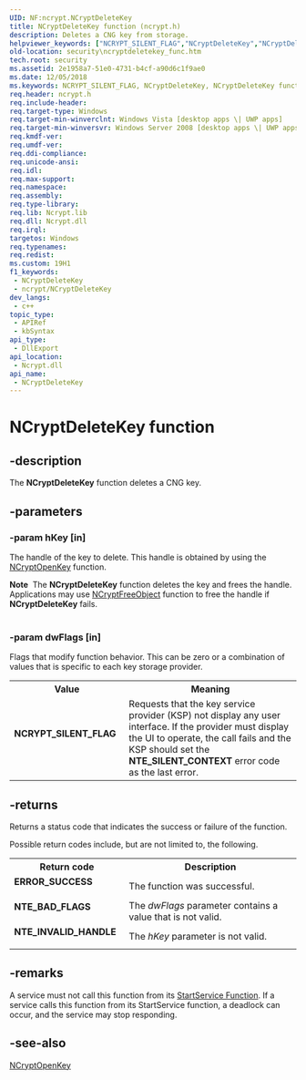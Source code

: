 ```yaml
---
UID: NF:ncrypt.NCryptDeleteKey
title: NCryptDeleteKey function (ncrypt.h)
description: Deletes a CNG key from storage.
helpviewer_keywords: ["NCRYPT_SILENT_FLAG","NCryptDeleteKey","NCryptDeleteKey function [Security]","ncrypt/NCryptDeleteKey","security.ncryptdeletekey_func"]
old-location: security\ncryptdeletekey_func.htm
tech.root: security
ms.assetid: 2e1958a7-51e0-4731-b4cf-a90d6c1f9ae0
ms.date: 12/05/2018
ms.keywords: NCRYPT_SILENT_FLAG, NCryptDeleteKey, NCryptDeleteKey function [Security], ncrypt/NCryptDeleteKey, security.ncryptdeletekey_func
req.header: ncrypt.h
req.include-header: 
req.target-type: Windows
req.target-min-winverclnt: Windows Vista [desktop apps \| UWP apps]
req.target-min-winversvr: Windows Server 2008 [desktop apps \| UWP apps]
req.kmdf-ver: 
req.umdf-ver: 
req.ddi-compliance: 
req.unicode-ansi: 
req.idl: 
req.max-support: 
req.namespace: 
req.assembly: 
req.type-library: 
req.lib: Ncrypt.lib
req.dll: Ncrypt.dll
req.irql: 
targetos: Windows
req.typenames: 
req.redist: 
ms.custom: 19H1
f1_keywords:
 - NCryptDeleteKey
 - ncrypt/NCryptDeleteKey
dev_langs:
 - c++
topic_type:
 - APIRef
 - kbSyntax
api_type:
 - DllExport
api_location:
 - Ncrypt.dll
api_name:
 - NCryptDeleteKey
---
```


# NCryptDeleteKey function


## -description

The <b>NCryptDeleteKey</b> function deletes a CNG key.

## -parameters

### -param hKey [in]

The handle of the key to delete. This handle is obtained by using the <a href="/windows/desktop/api/ncrypt/nf-ncrypt-ncryptopenkey">NCryptOpenKey</a> function.

<div class="alert"><b>Note</b>  The <b>NCryptDeleteKey</b> function deletes the key and frees the handle. Applications may use <a href="/windows/desktop/api/ncrypt/nf-ncrypt-ncryptfreeobject">NCryptFreeObject</a> function to free the handle if <b>NCryptDeleteKey</b> fails.
<div> </div>

### -param dwFlags [in]

Flags that modify function behavior. This can be zero or a combination of values that is specific to each key storage provider.

<table>
<tr>
<th>Value</th>
<th>Meaning</th>
</tr>
<tr>
<td width="40%"><a id="NCRYPT_SILENT_FLAG"></a><a id="ncrypt_silent_flag"></a><dl>
<dt><b>NCRYPT_SILENT_FLAG</b></dt>
</dl>
</td>
<td width="60%">
Requests that the key service provider (KSP) not display any user interface. If the provider must display the UI to operate, the call fails and the KSP should set the <b>NTE_SILENT_CONTEXT</b> error code as the last error.

</td>
</tr>
</table>

## -returns

Returns a status code that indicates the success or failure of the function.


Possible return codes include, but are not limited to, the following.



<table>
<tr>
<th>Return code</th>
<th>Description</th>
</tr>
<tr>
<td width="40%">
<dl>
<dt><b>ERROR_SUCCESS</b></dt>
</dl>
</td>
<td width="60%">
The function was successful.

</td>
</tr>
<tr>
<td width="40%">
<dl>
<dt><b>NTE_BAD_FLAGS</b></dt>
</dl>
</td>
<td width="60%">
The <i>dwFlags</i> parameter contains a value that is not valid.

</td>
</tr>
<tr>
<td width="40%">
<dl>
<dt><b>NTE_INVALID_HANDLE</b></dt>
</dl>
</td>
<td width="60%">
The <i>hKey</i> parameter is not valid.

</td>
</tr>
</table>

## -remarks

A service must not call this function from its <a href="/windows/win32/api/winsvc/nf-winsvc-startservicea">StartService Function</a>. If a service calls this function from its StartService function, a deadlock can occur, and the service may stop responding.

## -see-also

<a href="/windows/desktop/api/ncrypt/nf-ncrypt-ncryptopenkey">NCryptOpenKey</a>
